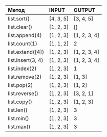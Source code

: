 <table>
<thead>
<tr>
<th style="text-align: left;">Метод</th>
<th style="text-align: left;">INPUT</th>
<th style="text-align: left;">OUTPUT</th>
</tr>
</thead>
<tbody>
<tr>
<td style="text-align: left;">list.sort()</td>
<td style="text-align: left;">[4, 3, 5]</td>
<td style="text-align: left;">[3, 4, 5]</td>
</tr>
<tr>
<td style="text-align: left;">list.clear()</td>
<td style="text-align: left;">[1, 2, 3]</td>
<td style="text-align: left;">[]</td>
</tr>
<tr>
<td style="text-align: left;">list.append(4)</td>
<td style="text-align: left;">[1, 2, 3]</td>
<td style="text-align: left;">[1, 2, 3, 4]</td>
</tr>
<tr>
<td style="text-align: left;">list.count(1)</td>
<td style="text-align: left;">[1, 1, 2]</td>
<td style="text-align: left;">2</td>
</tr>
<tr>
<td style="text-align: left;">list.extend([4])</td>
<td style="text-align: left;">[1, 2, 3]</td>
<td style="text-align: left;">[1, 2, 3, 4]</td>
</tr>
<tr>
<td style="text-align: left;">list.insert(3, 4)</td>
<td style="text-align: left;">[1, 2, 3]</td>
<td style="text-align: left;">[1, 2, 3, 4]</td>
</tr>
<tr>
<td style="text-align: left;">list.index(2)</td>
<td style="text-align: left;">[1, 2, 3]</td>
<td style="text-align: left;">1</td>
</tr>
<tr>
<td style="text-align: left;">list.remove(2)</td>
<td style="text-align: left;">[1, 2, 3]</td>
<td style="text-align: left;">[1, 3]</td>
</tr>
<tr>
<td style="text-align: left;">list.pop(2)</td>
<td style="text-align: left;">[1, 2, 3]</td>
<td style="text-align: left;">[1, 2]</td>
</tr>
<tr>
<td style="text-align: left;">list.reverse()</td>
<td style="text-align: left;">[1, 2, 3]</td>
<td style="text-align: left;">[3, 2, 1]</td>
</tr>
<tr>
<td style="text-align: left;">list.сору()</td>
<td style="text-align: left;">[1, 2, 3]</td>
<td style="text-align: left;">[1, 2, 3]</td>
</tr>
<tr>
<td style="text-align: left;">list.len()</td>
<td style="text-align: left;">[1, 2, 3]</td>
<td style="text-align: left;">3</td>
</tr>
<tr>
<td style="text-align: left;">list.min()</td>
<td style="text-align: left;">[1, 2, 3]</td>
<td style="text-align: left;">3</td>
</tr>
<tr>
<td style="text-align: left;">list.max()</td>
<td style="text-align: left;">[1, 2, 3]</td>
<td style="text-align: left;">3</td>
</tr>
</tbody>
</table>